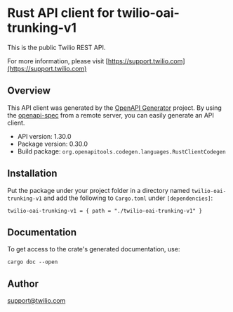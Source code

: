 # Rust API client for twilio-oai-trunking-v1

This is the public Twilio REST API.

For more information, please visit [https://support.twilio.com](https://support.twilio.com)

## Overview

This API client was generated by the [OpenAPI Generator](https://openapi-generator.tech) project.  By using the [openapi-spec](https://openapis.org) from a remote server, you can easily generate an API client.

- API version: 1.30.0
- Package version: 0.30.0
- Build package: `org.openapitools.codegen.languages.RustClientCodegen`

## Installation

Put the package under your project folder in a directory named `twilio-oai-trunking-v1` and add the following to `Cargo.toml` under `[dependencies]`:

```
twilio-oai-trunking-v1 = { path = "./twilio-oai-trunking-v1" }
```

## Documentation

To get access to the crate's generated documentation, use:

```
cargo doc --open
```

## Author

support@twilio.com

